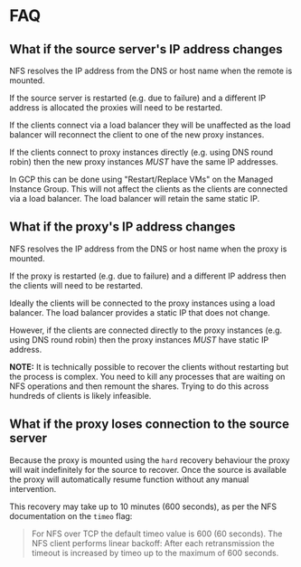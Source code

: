 # FAQ

## What if the source server's IP address changes

NFS resolves the IP address from the DNS or host name when the remote is mounted.

If the source server is restarted (e.g. due to failure) and a different IP address is allocated the proxies will need to be restarted.

If the clients connect via a load balancer they will be unaffected as the load balancer will reconnect the client to one of the new proxy instances.

If the clients connect to proxy instances directly (e.g. using DNS round robin) then the new proxy instances *MUST* have the same IP addresses.

In GCP this can be done using "Restart/Replace VMs" on the Managed Instance Group. This will not affect the clients as the clients are connected via a load balancer. The load balancer will retain the same static IP.

## What if the proxy's IP address changes

NFS resolves the IP address from the DNS or host name when the proxy is mounted.

If the proxy is restarted (e.g. due to failure) and a different IP address then the clients will need to be restarted.

Ideally the clients will be connected to the proxy instances using a load balancer. The load balancer provides a static IP that does not change.

However, if the clients are connected directly to the proxy instances (e.g. using DNS round robin) then the proxy instances *MUST* have static IP address.

**NOTE:** It is technically possible to recover the clients without restarting but the process is complex. You need to kill any processes that are waiting on NFS operations and then remount the shares. Trying to do this across hundreds of clients is likely infeasible.

## What if the proxy loses connection to the source server

Because the proxy is mounted using the `hard` recovery behaviour the proxy will
wait indefinitely for the source to recover. Once the source is available the
proxy will automatically resume function without any manual intervention.

This recovery may take up to 10 minutes (600 seconds), as per the NFS documentation on the `timeo` flag:

> For NFS over TCP the default timeo value is 600 (60 seconds). The NFS client performs linear backoff: After each retransmission the timeout is increased by timeo up to the maximum of 600 seconds.
